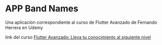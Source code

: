 # APP Band Names

Una aplicación correspondiente al curso de Flutter Avanzado de Fernando Herrera en Udemy

link del curso [Flutter Avanzado: Lleva tu conocimiento al siguiente nivel](https://www.udemy.com/course/flutter-avanzado-fernando-herrera/)
